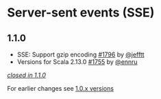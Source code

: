 # Server-sent events (SSE)

## 1.1.0

- SSE: Support gzip encoding [#1796](https://github.com/akka/alpakka/issues/1796) by [@jefftt](https://github.com/jefftt)
- Versions for Scala 2.13.0 [#1755](https://github.com/akka/alpakka/issues/1755) by [@ennru](https://github.com/ennru)

[*closed in 1.1.0*](https://github.com/akka/alpakka/issues?q=is%3Aclosed+milestone%3A1.1.0+label%3Ap%3Asse)

For earlier changes see [1.0.x versions](../1.0.x/sse.md)
